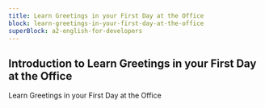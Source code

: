 ```yaml
---
title: Learn Greetings in your First Day at the Office
block: learn-greetings-in-your-first-day-at-the-office
superBlock: a2-english-for-developers
---
```


## Introduction to Learn Greetings in your First Day at the Office

Learn Greetings in your First Day at the Office
